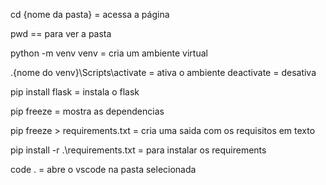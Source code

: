 cd {nome da pasta} = acessa a página

pwd == para ver a pasta

python -m venv venv = cria um ambiente virtual

.\{nome do venv}\Scripts\activate = ativa o ambiente
deactivate = desativa

pip install flask = instala o flask

pip freeze = mostra as dependencias

pip freeze > requirements.txt = cria uma saida com os requisitos em texto

pip install -r .\requirements.txt = para instalar os requirements

code . = abre o vscode na pasta selecionada

